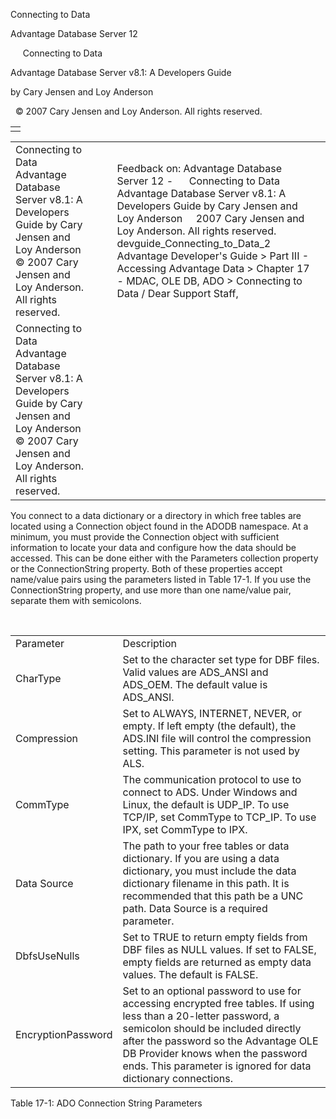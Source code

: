 Connecting to Data




Advantage Database Server 12  

     Connecting to Data

Advantage Database Server v8.1: A Developers Guide

by Cary Jensen and Loy Anderson

  © 2007 Cary Jensen and Loy Anderson. All rights reserved.

|  |
| --- |
|  |

|  |  |  |  |  |
| --- | --- | --- | --- | --- |
| Connecting to Data  Advantage Database Server v8.1: A Developers Guide  by Cary Jensen and Loy Anderson    © 2007 Cary Jensen and Loy Anderson. All rights reserved. |  |  | Feedback on: Advantage Database Server 12 -      Connecting to Data Advantage Database Server v8.1: A Developers Guide by Cary Jensen and Loy Anderson     2007 Cary Jensen and Loy Anderson. All rights reserved. devguide\_Connecting\_to\_Data\_2 Advantage Developer's Guide > Part III - Accessing Advantage Data > Chapter 17 - MDAC, OLE DB, ADO > Connecting to Data / Dear Support Staff, |  |
| Connecting to Data  Advantage Database Server v8.1: A Developers Guide  by Cary Jensen and Loy Anderson    © 2007 Cary Jensen and Loy Anderson. All rights reserved. |  |  |  |  |

You connect to a data dictionary or a directory in which free tables are located using a Connection object found in the ADODB namespace. At a minimum, you must provide the Connection object with sufficient information to locate your data and configure how the data should be accessed. This can be done either with the Parameters collection property or the ConnectionString property. Both of these properties accept name/value pairs using the parameters listed in Table 17-1. If you use the ConnectionString property, and use more than one name/value pair, separate them with semicolons.

 

|  |  |
| --- | --- |
| Parameter | Description |
| CharType | Set to the character set type for DBF files. Valid values are ADS\_ANSI and ADS\_OEM. The default value is ADS\_ANSI. |
| Compression | Set to ALWAYS, INTERNET, NEVER, or empty. If left empty (the default), the ADS.INI file will control the compression setting. This parameter is not used by ALS. |
| CommType | The communication protocol to use to connect to ADS. Under Windows and Linux, the default is UDP\_IP. To use TCP/IP, set CommType to TCP\_IP. To use IPX, set CommType to IPX. |
| Data Source | The path to your free tables or data dictionary. If you are using a data dictionary, you must include the data dictionary filename in this path. It is recommended that this path be a UNC path. Data Source is a required parameter. |
| DbfsUseNulls | Set to TRUE to return empty fields from DBF files as NULL values. If set to FALSE, empty fields are returned as empty data values. The default is FALSE. |
| EncryptionPassword | Set to an optional password to use for accessing encrypted free tables. If using less than a 20-letter password, a semicolon should be included directly after the password so the Advantage OLE DB Provider knows when the password ends. This parameter is ignored for data dictionary connections. |

Table 17-1: ADO Connection String Parameters